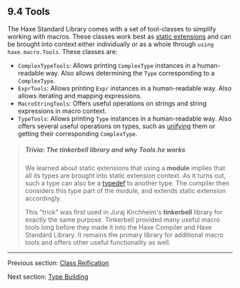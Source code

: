 ## 9.4 Tools

The Haxe Standard Library comes with a set of tool-classes to simplify working with macros. These classes work best as [static extensions](lf-static-extension.md) and can be brought into context either individually or as a whole through `using haxe.macro.Tools`. These classes are:



* `ComplexTypeTools`: Allows printing `ComplexType` instances in a human-readable way. Also allows determining the `Type` corresponding to a `ComplexType`.
* `ExprTools`: Allows printing `Expr` instances in a human-readable way. Also allows iterating and mapping expressions.
* `MacroStringTools`: Offers useful operations on strings and string expressions in macro context.
* `TypeTools`: Allows printing `Type` instances in a human-readable way. Also offers several useful operations on types, such as [unifying](type-system-unification.md) them or getting their corresponding `ComplexType`.



> ##### Trivia: The tinkerbell library and why Tools.hx works
>
> We learned about static extensions that using a **module** implies that all its types are brought into static extension context. As it turns out, such a type can also be a [typedef](type-system-typedef.md) to another type. The compiler then considers this type part of the module, and extends static extension accordingly.
> 
> This "trick" was first used in Juraj Kirchheim's **tinkerbell** library for exactly the same purpose. Tinkerbell provided many useful macro tools long before they made it into the Haxe Compiler and Haxe Standard Library. It remains the primary library for additional macro tools and offers other useful functionality as well.

---

Previous section: [Class Reification](macro-reification-class.md)

Next section: [Type Building](macro-type-building.md)